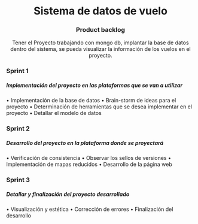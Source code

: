 <h1 align="center">Sistema de datos de vuelo</h1>

<h3 align="center">Product backlog</h3>
<p align="center"> Tener el Proyecto trabajando con mongo db, implantar la base de datos dentro del sistema,
 se pueda visualizar la información de los vuelos en el proyecto. </p>


### Sprint 1
##### Implementación del proyecto en las plataformas que se van a utilizar
•	Implementación de la base de datos
•	Brain-storm de ideas para el proyecto
•	Determinación de herramientas que se desea implementar en el proyecto
•	Detallar el modelo de datos

### Sprint 2
##### Desarrollo del proyecto en la plataforma donde se proyectará
•	Verificación de consistencia
•	Observar los sellos de versiones
•	Implementación de mapas reducidos
•	Desarrollo de la página web
### Sprint 3
##### Detallar y finalización del proyecto desarrollado
•	Visualización y estética
•	Corrección de errores
•	Finalización del desarrollo

  

